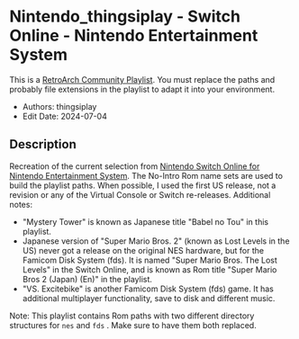 # Nintendo_thingsiplay - Switch Online - Nintendo Entertainment System

This is a [RetroArch Community
Playlist](https://github.com/thingsiplay/retroarch-community-playlists). You must
replace the paths and probably file extensions in the playlist to adapt it into
your environment.

- Authors: thingsiplay
- Edit Date: 2024-07-04

## Description

Recreation of the current selection from [Nintendo Switch Online for Nintendo
Entertainment
System](https://www.nintendo.com/us/switch/online/nintendo-switch-online/classic-games/).
The No-Intro Rom name sets are used to build the playlist paths. When possible,
I used the first US release, not a revision or any of the Virtual Console or
Switch re-releases. Additional notes:

- "Mystery Tower" is known as Japanese title "Babel no Tou" in this playlist.
- Japanese version of "Super Mario Bros. 2" (known as Lost Levels in the US)
  never got a release on the original NES hardware, but for the Famicom Disk
  System (fds). It is named "Super Mario Bros. The Lost Levels" in the Switch
  Online, and is known as Rom title "Super Mario Bros 2 (Japan) (En)" in the
  playlist.
- "VS. Excitebike" is another Famicom Disk System (fds) game. It has additional
  multiplayer functionality, save to disk and different music.

Note: This playlist contains Rom paths with two different directory structures
for `nes` and `fds` . Make sure to have them both replaced.
